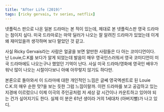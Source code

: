 ```yaml
---
title: "After Life (2019)"
tags: [ricky gervais, tv series, netflix]
---
```


넷플릭스 판으로 나온 일본 드라마는 본 적이 있는데, 제대로 본 넷플릭스판 영국 드라마는 첨이지 싶다. 미국 드라마로는 마약 딜러가 나오는 잘 알려진 드라마가 있었는데 이게 왜 재미있을까 생각하며 보다 말았던 것 같고. 

사실 Ricky Gervais라는 사람은 얼굴을 보면 알만한 사람들은 다 아는 코미디언이다. 난 Louie,C.K를 보다가 알게 되었는데 발음이 매우 영국인스러워서 영국 코미디언이 미국 드라마에도 나오는구나 했었던 기억이 난다. 사실 미국 드라마/영화에 영국인 배우가 워낙 많이 나오는 시절이다보니 아예 아무렇지 않기도 하다만.

본론으로 돌아와서 이 드라마에 대한 개인적인 느낌은 글쎄 영국엑센트로 된 Louie C.K.의 매우 순한 맛?을 보는 듯한 그럼 느낌이랄까. 이런 드라마를 보고 공감하고 있는 지경에 이르렀으니 이제 이극의 주인공처럼 저 세상 갈 시간이나 카운트하고 있어야 되는 건가 싶어지기도 한다. 실제 이 분은 61년 생이라 거의 1세대차 (아버지뻘)가 나고 있디.